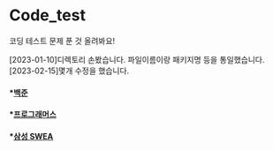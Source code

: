 # Code_test
코딩 테스트 문제 푼 것 올려봐요!

[2023-01-10]디렉토리 손봤습니다. 파일이름이랑 패키지명 등을 통일했습니다.
[2023-02-15]몇개 수정을 했습니다.


####   *[백준](https://github.com/easydong02/Code_test/tree/main/Baekjoon)

####   *[프로그래머스](https://github.com/easydong02/Code_test/tree/main/Programmers)

####   *[삼성 SWEA](https://github.com/easydong02/Code_test/tree/main/SWEA)
